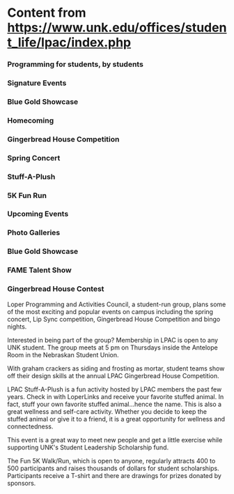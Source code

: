 # Content from https://www.unk.edu/offices/student_life/lpac/index.php

### Programming for students, by students

### Signature Events

### Blue Gold Showcase

### Homecoming

### Gingerbread House Competition

### Spring Concert

### Stuff-A-Plush

### 5K Fun Run

### Upcoming Events

### Photo Galleries

### Blue Gold Showcase

### FAME Talent Show

### Gingerbread House Contest

Loper Programming and Activities Council, a student-run group, plans some of the most exciting and popular events on campus including the spring concert, Lip Sync competition, Gingerbread House Competition and bingo nights.

Interested in being part of the group? Membership in LPAC is open to any UNK student. The group meets at 5 pm on Thursdays inside the Antelope Room in the Nebraskan Student Union.

With graham crackers as siding and frosting as mortar, student teams show off their design skills at the annual LPAC Gingerbread House Competition.

LPAC Stuff-A-Plush is a fun activity hosted by LPAC members the past few years. Check in with LoperLinks and receive your favorite stuffed animal. In fact, stuff your own favorite stuffed animal...hence the name. This is also a great wellness and self-care activity. Whether you decide to keep the stuffed animal or give it to a friend, it is a great opportunity for wellness and connectedness.

This event is a great way to meet new people and get a little exercise while supporting UNK's Student Leadership Scholarship fund.

The Fun 5K Walk/Run, which is open to anyone, regularly attracts 400 to 500 participants and raises thousands of dollars for student scholarships. Participants receive a T-shirt and there are drawings for prizes donated by sponsors.

